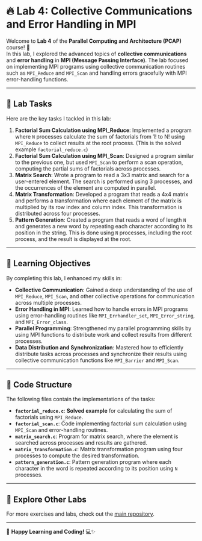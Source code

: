 # 🔥 **Lab 4: Collective Communications and Error Handling in MPI**

Welcome to **Lab 4** of the **Parallel Computing and Architecture (PCAP)** course! 🚀  
In this lab, I explored the advanced topics of **collective communications** and **error handling** in **MPI (Message Passing Interface)**. The lab focused on implementing MPI programs using collective communication routines such as `MPI_Reduce` and `MPI_Scan` and handling errors gracefully with MPI error-handling functions.

---

## 🧮 **Lab Tasks**

Here are the key tasks I tackled in this lab:

1. **Factorial Sum Calculation using MPI_Reduce**: Implemented a program where `N` processes calculate the sum of factorials from 1! to N! using `MPI_Reduce` to collect results at the root process. (This is the solved example `factorial_reduce.c`)
2. **Factorial Sum Calculation using MPI_Scan**: Designed a program similar to the previous one, but used `MPI_Scan` to perform a scan operation, computing the partial sums of factorials across processes.
3. **Matrix Search**: Wrote a program to read a 3x3 matrix and search for a user-entered element. The search is performed using 3 processes, and the occurrences of the element are computed in parallel.
4. **Matrix Transformation**: Developed a program that reads a 4x4 matrix and performs a transformation where each element of the matrix is multiplied by its row index and column index. This transformation is distributed across four processes.
5. **Pattern Generation**: Created a program that reads a word of length `N` and generates a new word by repeating each character according to its position in the string. This is done using `N` processes, including the root process, and the result is displayed at the root.

---

## 🚀 **Learning Objectives**

By completing this lab, I enhanced my skills in:

- **Collective Communication**: Gained a deep understanding of the use of `MPI_Reduce`, `MPI_Scan`, and other collective operations for communication across multiple processes.
- **Error Handling in MPI**: Learned how to handle errors in MPI programs using error-handling routines like `MPI_Errhandler_set`, `MPI_Error_string`, and `MPI_Error_class`.
- **Parallel Programming**: Strengthened my parallel programming skills by using MPI functions to distribute work and collect results from different processes.
- **Data Distribution and Synchronization**: Mastered how to efficiently distribute tasks across processes and synchronize their results using collective communication functions like `MPI_Barrier` and `MPI_Scan`.

---

## 📂 **Code Structure**

The following files contain the implementations of the tasks:

- **`factorial_reduce.c`**: **Solved example** for calculating the sum of factorials using `MPI_Reduce`.
- **`factorial_scan.c`**: Code implementing factorial sum calculation using `MPI_Scan` and error-handling routines.
- **`matrix_search.c`**: Program for matrix search, where the element is searched across processes and results are gathered.
- **`matrix_transformation.c`**: Matrix transformation program using four processes to compute the desired transformation.
- **`pattern_generation.c`**: Pattern generation program where each character in the word is repeated according to its position using `N` processes.

---

## 🔗 **Explore Other Labs**

For more exercises and labs, check out the [main repository](https://github.com/adityagarwal15/PCAP-Lab).

---

🚀 **Happy Learning and Coding!** 💻✨
